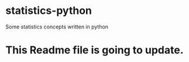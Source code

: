 # statistics-python
Some statistics concepts written in python

<h1> This Readme file is going to update.</h1>
